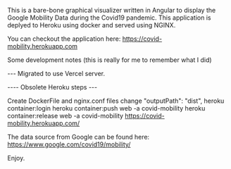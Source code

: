 This is a bare-bone graphical visualizer written in Angular to display the Google Mobility Data during the Covid19 pandemic.
This application is deplyed to Heroku using docker and served using NGINX.

You can checkout the application here: https://covid-mobility.herokuapp.com

Some development notes (this is really for me to remember what I did)

--- Migrated to use Vercel server.

---- Obsolete Heroku steps ---

Create DockerFile and nginx.conf files
change "outputPath": "dist",
heroku container:login
heroku container:push web -a covid-mobility
heroku container:release web -a covid-mobility
https://covid-mobility.herokuapp.com/

The data source from Google can be found here: https://www.google.com/covid19/mobility/

Enjoy.

